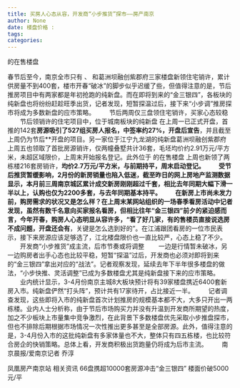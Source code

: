 ```yaml
---
title: 买房人心态从容，开发商“小步推货”探市——房产南京
author: None
date: 楼盘价格 : 
tags: 
categories: 
---
```

的在售楼盘
<!-- more -->
春节后至今，南京全市只有
、
和葛洲坝融创紫郡府三家楼盘新领住宅销许，累计供房量不到400套，楼市开春“破冰”的脚步似乎迟缓了些，但值得注意的是，节后推房项目中有两家都是年初抢跑的纯新盘。而在即将到来的“金三银四”，各板块的纯新盘也将纷纷赶趁旺季出货，记者发现，短暂探温过后，接下来“小步调”推房探市将成为多数新盘的应市策略。
  节后两周仅三盘领住宅销许，买家心态较稳
  节后领销许的住宅项目中，位于城南板块的纯新盘
在上周一已正式开盘，首推的142套**房源吸引了527组买房人报名，中签率约27%，开盘后宣告**，并且截至上周仍为节后**开盘的项目。另一家位于江宁九龙湖的纯新盘葛洲坝融创紫郡府上周五也领取了首批房源销许，仅两幢叠墅共计36套，毛坯均价约2.91万元/平方米，未超区域限价，上周末开始报名登记。此外位于
的在售楼盘
上周也新领了两栋楼216套房销许，**均价2.7万元/平方米，与前期持平，周末启动登记。
  受节后推货暂缓影响，2月份的新房销量也陷入低迷，截至昨日的网上房地产监测数据显示，本月前三周南京城区累计成交新房刚刚超过千套，相比去年同期大幅下滑一半以上，认购也仅为2200多套，与去年同期基本持平。
  在新房上市尚未发力前，购房需求的状况又是怎么样？在上周末某网站组织的一场春季看房活动中记者发现，虽然有数千名意向买家报名看房，但相比往年“金三银四”前夕的紧迫感而言，今年开春，购房人心态明显从容许多，“看了好几家，有的售楼员直接说选房不成问题，开盘还会有**，关键是怎么选到好的”。在江浦跟团看房的一位市民表示，接下来房源应该足够选了，江北楼盘限价也一直比较严，心态上稳了不少。
  开发商“小步推货”成主流，后市节奏或将调整
  一边是行情暂未破冰，另一边购房者出手心态也比较平稳，短暂“探温”过后，开发商也必须对即将到来的“金三银四”拿出对应的“战法”。记者观察发现，延续去年下半年很多楼盘的做法，“小步快推、灵活调整”已成为多数楼盘尤其是纯新盘接下来的应市策略。
  业内统计显示，3-4月份南京主城8大板块预计将有39家楼盘携近6400套新房入市。纯新盘俨然“打头阵”，预计共有17家待开，占比接近一半。
  记者调查发现，这些即将入市的纯新盘首次计划推房的规模基本都不大，大多只开出一两栋楼。业内人士分析称，由于节后市场购买力并没有升温到开发商所期望的热度，加之不少板块上市量集中竞争激烈，在此背景下多数楼盘优先采取小步推盘探市，但也不排除后期根据市场情况一次性推出更多甚至是全部房源。此外，值得注意的是，3-4月份入市的这批纯新盘有多家体量也不大，整体只有四五栋楼，也比较符合房企的快销策略。总体上看，开发商积极出货跑量仍将成为后市主流。
  南京晨报/爱南京记者 乔淳
                        
                        
                        
                        
                                        
                    
                    
                
                    
                    
                    
                
                    
                
凤凰房产南京站
相关资讯
66盘携超10000套房源冲击“金三银四”
楼面价破5000元/平
	                        
	                    
	                        
	                    
